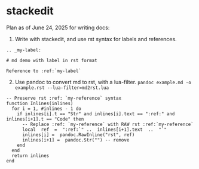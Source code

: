 # stackedit

Plan as of June 24, 2025 for writing docs:
1. Write with stackedit, and use rst syntax for labels and references.

```
.. _my-label:

# md demo with label in rst format

Reference to :ref:`my-label` 
```

2. Use pandoc to convert md to rst, with a lua-filter.
`pandoc example.md -o example.rst --lua-filter=md2rst.lua`
```
-- Preserve rst :ref: `my-reference` syntax
function Inlines(inlines)
  for i = 1, #inlines - 1 do
    if inlines[i].t == "Str" and inlines[i].text == ":ref:" and inlines[i+1].t == "Code" then
      -- Replace :ref: `my-reference` with RAW rst :ref:`my-reference`
      local  ref  =  ":ref:`" ..  inlines[i+1].text  ..  "`"
      inlines[i] =  pandoc.RawInline("rst", ref)
      inlines[i+1] =  pandoc.Str("") -- remove
    end
  end
  return inlines
end
```

<!--stackedit_data:
eyJoaXN0b3J5IjpbMjUyMzE0MzJdfQ==
-->